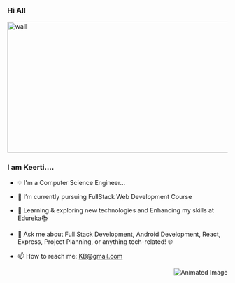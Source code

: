
### Hi All
<img src="https://github.com/keerti-B-1998/keerti-B-1998/assets/153301474/4f2b1c37-f4f0-4c72-b93e-24483791143b" alt="wall" width="900" height="300">


### I am Keerti....
               
* 💡 I'm a Computer Science Engineer...

* 🔭 I’m currently pursuing FullStack Web Development Course

* 🌱 Learning & exploring new technologies and Enhancing my skills at Edureka📚
  
* 💬 Ask me about Full Stack Development, Android Development, React, Express, Project Planning, or anything tech-related! 🌐

* 📫 How to reach me: KB@gmail.com

<div style="float: right; margin-left: 20px;">
  <img src="https://raw.githubusercontent.com/keerti-B-1998/keerti-B-1998/main/assets/153301474/81b4e7d4-4d5a-4e81-8229-76cadc75aa6c.gif" alt="Animated Image">
</div>
